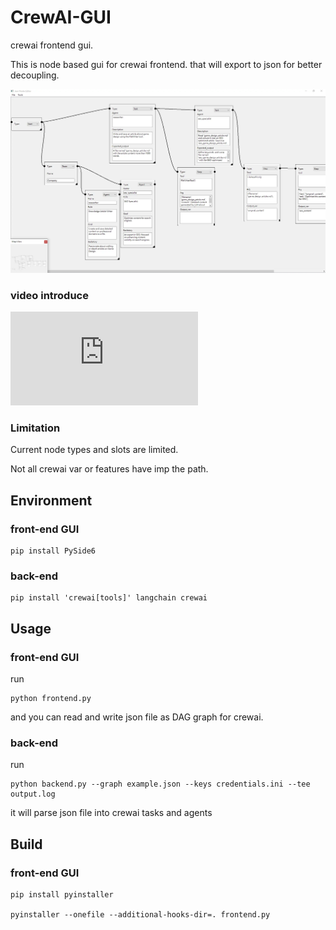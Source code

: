 # CrewAI-GUI
crewai frontend gui.

This is node based gui for crewai frontend. that will export to json for better decoupling.

![](./frontend.webp)

### video introduce
<iframe src="https://www.youtube.com/embed/P5tkYJ-AgSc" frameborder="0" allow="accelerometer; autoplay; clipboard-write; encrypted-media; gyroscope; picture-in-picture" allowfullscreen></iframe>

### Limitation

Current node types and slots are limited.

Not all crewai var or features have imp the path.

## Environment

### front-end GUI
```
pip install PySide6
```

### back-end
```
pip install 'crewai[tools]' langchain crewai

```

## Usage

### front-end GUI

run

```
python frontend.py
```
and you can read and write json file as DAG graph for crewai.

### back-end

run

```
python backend.py --graph example.json --keys credentials.ini --tee output.log
```
it will parse json file into crewai tasks and agents


## Build

### front-end GUI

```
pip install pyinstaller

pyinstaller --onefile --additional-hooks-dir=. frontend.py
```
